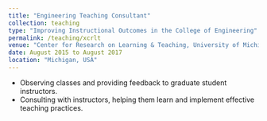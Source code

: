 ```yaml
---
title: "Engineering Teaching Consultant"
collection: teaching
type: "Improving Instructional Outcomes in the College of Engineering"
permalink: /teaching/xcrlt
venue: "Center for Research on Learning & Teaching, University of Michigan Ann Arbor"
date: August 2015 to August 2017
location: "Michigan, USA"
---
```

* Observing classes and providing feedback to graduate student instructors. 
* Consulting with instructors, helping them learn and implement effective teaching practices.
